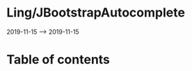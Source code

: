 Ling/JBootstrapAutocomplete
================
2019-11-15 --> 2019-11-15




Table of contents
===========





